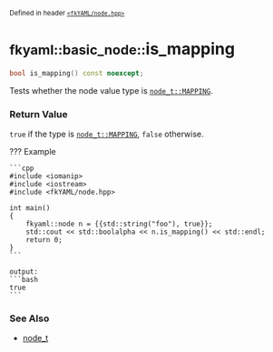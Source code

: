 <small>Defined in header [`<fkYAML/node.hpp>`](https://github.com/fktn-k/fkYAML/blob/develop/include/fkYAML/node.hpp)</small>

# <small>fkyaml::basic_node::</small>is_mapping

```cpp
bool is_mapping() const noexcept;
```

Tests whether the node value type is [`node_t::MAPPING`](node_t.md).  

### **Return Value**

`true` if the type is [`node_t::MAPPING`](node_t.md), `false` otherwise.  

??? Example

    ```cpp
    #include <iomanip>
    #include <iostream>
    #include <fkYAML/node.hpp>

    int main()
    {
        fkyaml::node n = {{std::string("foo"), true}};
        std::cout << std::boolalpha << n.is_mapping() << std::endl;
        return 0;
    }
    ```

    output:
    ```bash
    true
    ```

### **See Also**

* [node_t](node_t.md)
